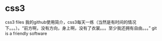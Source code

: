 # css3
css3 files
我的github使用简介，css3每天一练（当然是有时间的情况下。。。）。“前方啊，没有方向，身上啊，没有了衣裳。。。至少我还拥有自由。。。”
git is a friendly software